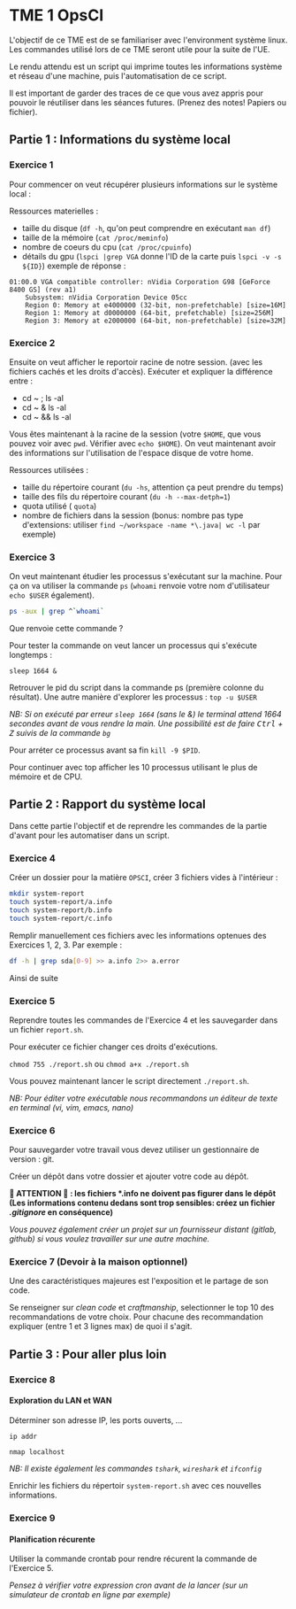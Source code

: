 # TME 1 OpsCI

L'objectif de ce TME est de se familiariser avec l'environment système linux.
Les commandes utilisé lors de ce TME seront utile pour la suite de l'UE.

Le rendu attendu est un script qui imprime toutes les informations système et réseau d'une machine, puis l'automatisation de ce script.

Il est important de garder des traces de ce que vous avez appris pour pouvoir le réutiliser dans les séances futures. (Prenez des notes! Papiers ou fichier).

## Partie 1 : Informations du système local

### Exercice 1

Pour commencer on veut récupérer plusieurs informations sur le système local :

Ressources materielles :

- taille du disque (`df -h`, qu'on peut comprendre en exécutant `man df`)
- taille de la mémoire (`cat /proc/meminfo`)
- nombre de coeurs du cpu (`cat /proc/cpuinfo`)
- détails du gpu (`lspci |grep VGA` donne l'ID de la carte puis `lspci -v -s ${ID}`)
  exemple de réponse :

```
01:00.0 VGA compatible controller: nVidia Corporation G98 [GeForce 8400 GS] (rev a1)
    Subsystem: nVidia Corporation Device 05cc
    Region 0: Memory at e4000000 (32-bit, non-prefetchable) [size=16M]
    Region 1: Memory at d0000000 (64-bit, prefetchable) [size=256M]
    Region 3: Memory at e2000000 (64-bit, non-prefetchable) [size=32M]
```

### Exercice 2

Ensuite on veut afficher le reportoir racine de notre session. (avec les fichiers cachés et les droits d'accès). Exécuter et expliquer la différence entre :

- cd ~ ; ls -al
- cd ~ & ls -al
- cd ~ && ls -al

Vous êtes maintenant à la racine de la session (votre `$HOME`, que vous pouvez voir avec `pwd`. Vérifier avec `echo $HOME`). On veut maintenant avoir des informations sur l'utilisation de l'espace disque de votre home.

Ressources utilisées :

- taille du répertoire courant (`du -hs`, attention ça peut prendre du temps)
- taille des fils du répertoire courant (`du -h --max-detph=1`)
- quota utilisé ( `quota`)
- nombre de fichiers dans la session (bonus: nombre pas type d'extensions: utiliser `find ~/workspace -name *\.java| wc -l` par exemple)

### Exercice 3

On veut maintenant étudier les processus s'exécutant sur la machine. Pour ça on va utiliser la commande `ps` (`whoami` renvoie votre nom d'utilisateur `echo $USER` également).

```sh
ps -aux | grep ^`whoami`
```

Que renvoie cette commande ?

Pour tester la commande on veut lancer un processus qui s'exécute longtemps :

`sleep 1664 &`

Retrouver le pid du script dans la commande ps (première colonne du résultat). Une autre manière d'explorer les processus : `top -u $USER`

_NB: Si on exécuté par erreur `sleep 1664` (sans le &) le terminal attend 1664 secondes avant de vous rendre la main. Une possibilité est de faire <kbd>Ctrl</kbd> + <kbd>Z</kbd> suivis de la commande `bg`_

Pour arréter ce processus avant sa fin `kill -9 $PID`.

Pour continuer avec top afficher les 10 processus utilisant le plus de mémoire et de CPU.

## Partie 2 : Rapport du système local

Dans cette partie l'objectif et de reprendre les commandes de la partie d'avant pour les automatiser dans un script.

### Exercice 4

Créer un dossier pour la matière `OPSCI`, créer 3 fichiers vides à l'intérieur :

```sh
mkdir system-report
touch system-report/a.info
touch system-report/b.info
touch system-report/c.info
```

Remplir manuellement ces fichiers avec les informations optenues des Exercices 1, 2, 3. Par exemple :

```sh
df -h | grep sda[0-9] >> a.info 2>> a.error
```

Ainsi de suite

### Exercice 5

Reprendre toutes les commandes de l'Exercice 4 et les sauvegarder dans un fichier `report.sh`.

Pour exécuter ce fichier changer ces droits d'exécutions.

`chmod 755 ./report.sh` ou `chmod a+x ./report.sh`

Vous pouvez maintenant lancer le script directement `./report.sh`.

_NB: Pour éditer votre exécutable nous recommandons un éditeur de texte en terminal (vi, vim, emacs, nano)_

### Exercice 6

Pour sauvegarder votre travail vous devez utiliser un gestionnaire de version : git.

Créer un dépôt dans votre dossier et ajouter votre code au dépôt.

**🔴 ATTENTION 🔴 : les fichiers \*.info ne doivent pas figurer dans le dépôt (Les informations contenu dedans sont trop sensibles: créez un fichier _.gitignore_ en conséquence)**

_Vous pouvez également créer un projet sur un fournisseur distant (gitlab, github) si vous voulez travailler sur une autre machine._

### Exercice 7 (Devoir à la maison optionnel)

Une des caractéristiques majeures est l'exposition et le partage de son code.

Se renseigner sur _clean code_ et _craftmanship_, selectionner le top 10 des recommandations de votre choix.
Pour chacune des recommandation expliquer (entre 1 et 3 lignes max) de quoi il s'agit.

## Partie 3 : Pour aller plus loin

### Exercice 8

#### Exploration du LAN et WAN

Déterminer son adresse IP, les ports ouverts, ...

`ip addr`

`nmap localhost`

_NB: Il existe également les commandes `tshark`, `wireshark` et `ifconfig`_

Enrichir les fichiers du répertoir `system-report.sh` avec ces nouvelles informations.

### Exercice 9

#### Planification récurente

Utiliser la commande crontab pour rendre récurent la commande de l'Exercice 5.

_Pensez à vérifier votre expression cron avant de la lancer (sur un simulateur de crontab en ligne par exemple)_
